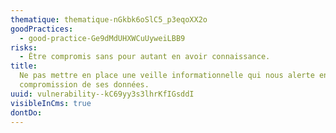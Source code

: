```yaml
---
thematique: thematique-nGkbk6oSlC5_p3eqoXX2o
goodPractices:
  - good-practice-Ge9dMdUHXWCuUyweiLBB9
risks:
  - Être compromis sans pour autant en avoir connaissance.
title:
  Ne pas mettre en place une veille informationnelle qui nous alerte en cas de
  compromission de ses données.
uuid: vulnerability--kC69yy3s3lhrKfIGsddI
visibleInCms: true
dontDo:
---
```

